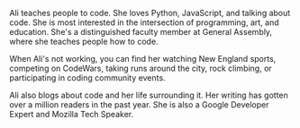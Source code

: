 Ali teaches people to code. She loves Python, JavaScript, and talking about code. She is most interested in the intersection of programming, art, and education. She's a distinguished faculty member at General Assembly, where she teaches people how to code.

When Ali's not working, you can find her watching New England sports, competing on CodeWars, taking runs around the city, rock climbing, or participating in coding community events.

Ali also blogs about code and her life surrounding it. Her writing has gotten over a million readers in the past year. She is also a Google Developer Expert and Mozilla Tech Speaker.
